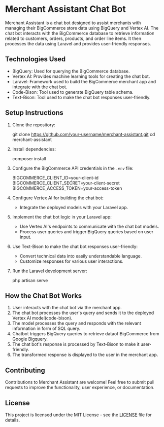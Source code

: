 # Merchant Assistant Chat Bot

Merchant Assistant is a chat bot designed to assist merchants with managing their BigCommerce store data using BigQuery and Vertex AI. The chat bot interacts with the BigCommerce database to retrieve information related to customers, orders, products, and order line items. It then processes the data using Laravel and provides user-friendly responses.

## Technologies Used

- BigQuery: Used for querying the BigCommerce database.
- Vertex AI: Provides machine learning tools for creating the chat bot.
- Laravel: Framework used to build the BigCommerce merchant app and integrate with the chat bot.
- Code-Bison: Tool used to generate BigQuery table schema.
- Text-Bison: Tool used to make the chat bot responses user-friendly.

## Setup Instructions

1. Clone the repository:

   
   git clone https://github.com/your-username/merchant-assistant.git
   cd merchant-assistant
   

2. Install dependencies:

   
   composer install
   

3. Configure the BigCommerce API credentials in the `.env` file:

   
   BIGCOMMERCE_CLIENT_ID=your-client-id
   BIGCOMMERCE_CLIENT_SECRET=your-client-secret
   BIGCOMMERCE_ACCESS_TOKEN=your-access-token
   

4. Configure Vertex AI for building the chat bot:

   - Integrate the deployed models with your Laravel app.

5. Implement the chat bot logic in your Laravel app:

   - Use Vertex AI's endpoints to communicate with the chat bot models.
   - Process user queries and trigger BigQuery queries based on user input.

6. Use Text-Bison to make the chat bot responses user-friendly:

   - Convert technical data into easily understandable language.
   - Customize responses for various user interactions.

7. Run the Laravel development server:

   
   php artisan serve
   

## How the Chat Bot Works

1. User interacts with the chat bot via the merchant app.
2. The chat bot processes the user's query and sends it to the deployed Vertex AI model(code-bison).
3. The model processes the query and responds with the relevant information in form of SQL query.
4. Chatbot triggers BigQuery queries to retrieve dataof BigCommerce from Google Bigquery.
5. The chat bot's response is processed by Text-Bison to make it user-friendly.
6. The transformed response is displayed to the user in the merchant app.

## Contributing

Contributions to Merchant Assistant are welcome! Feel free to submit pull requests to improve the functionality, user experience, or documentation.

## License

This project is licensed under the MIT License - see the [LICENSE](LICENSE) file for details.